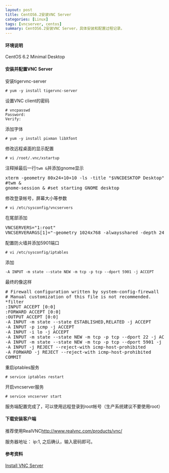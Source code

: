 ```yaml
---
layout: post
title: CentOS6.2安装VNC Server
categories: [Linux]
tags: [vncserver, centos]
summary: CentOS6.2安装VNC Server，具体安装和配置过程记录。
---
```

#### 环境说明
CentOS 6.2 Minimal Desktop

#### 安装并配置VNC Server
安装tigervnc-server

    # yum -y install tigervnc-server

设置VNC client的密码

    # vncpasswd
    Password:
    Verify:

添加字体

    # yum -y install pixman libXfont

修改远程桌面的显示配置

    # vi /root/.vnc/xstartup

注释掉最后一行`twm &`并添加gnome显示
<pre class="prettyprint linenums">
xterm -geometry 80x24+10+10 -ls -title "$VNCDESKTOP Desktop" &
#twm &
gnome-session & #set starting GNOME desktop
</pre>

修改登录帐号，屏幕大小等参数

    # vi /etc/sysconfig/vncservers

在尾部添加
<pre class="prettyprint linenums">
VNCSERVERS="1:root"
VNCSERVERARGS[1]="-geometry 1024x768 -alwaysshared -depth 24"
</pre>

配置防火墙并添加5901端口

    # vi /etc/sysconfig/iptables

添加

    -A INPUT -m state --state NEW -m tcp -p tcp --dport 5901 -j ACCEPT

最终的像这样
<pre class="prettyprint linenums">
# Firewall configuration written by system-config-firewall
# Manual customization of this file is not recommended.
*filter
:INPUT ACCEPT [0:0]
:FORWARD ACCEPT [0:0]
:OUTPUT ACCEPT [0:0]
-A INPUT -m state --state ESTABLISHED,RELATED -j ACCEPT
-A INPUT -p icmp -j ACCEPT
-A INPUT -i lo -j ACCEPT
-A INPUT -m state --state NEW -m tcp -p tcp --dport 22 -j ACCEPT
-A INPUT -m state --state NEW -m tcp -p tcp --dport 5901 -j ACCEPT
-A INPUT -j REJECT --reject-with icmp-host-prohibited
-A FORWARD -j REJECT --reject-with icmp-host-prohibited
COMMIT
</pre>

重启iptables服务

    # service iptables restart

开启vncserver服务

    # service vncserver start

服务端配置完成了，可以使用远程登录到root帐号（生产系统建议不要使用root）

#### 下载安装客户端
推荐使用RealVNC<http://www.realvnc.com/products/vnc/>

服务器地址： ip:1, 之后确认，输入密码即可。

#### 参考资料
[Install VNC Server][1]  

[1]: http://www.server-world.info/en/note?os=CentOS_6&p=x&f=2
